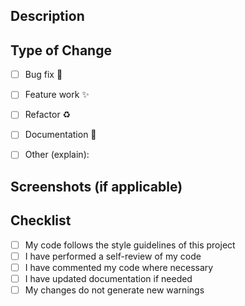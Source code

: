 ## Description
<!-- Provide a short summary of the changes made -->



## Type of Change
- [ ] Bug fix 🐛
- [ ] Feature work ✨
- [ ] Refactor ♻️
- [ ] Documentation 📖
- [ ] Other (explain):



## Screenshots (if applicable)
<!-- Add before/after screenshots or GIFs for UI changes -->



## Checklist
- [ ] My code follows the style guidelines of this project
- [ ] I have performed a self-review of my code
- [ ] I have commented my code where necessary
- [ ] I have updated documentation if needed
- [ ] My changes do not generate new warnings
